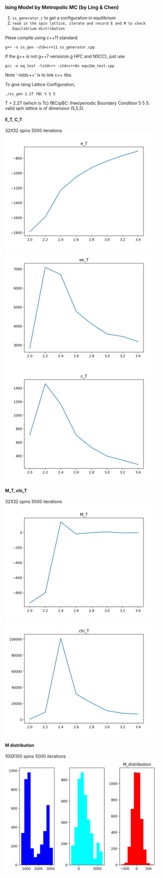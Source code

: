 ### Ising Model by Metropolic MC (by Ling & Chen)
1. `ss_generator.c` to get a configuration in equilibrium
2. `read in the spin lattice, iterate and record E and M to check Equilibrium distribution`

Plese compile using c++11 standard.

```
g++ -o ss_gen -std=c++11 ss_generator.cpp
```

If the g++ is not g++7 version(e.g HPC and NSCC), just use
```
gcc -o eq_test -lstdc++ -std=c++0x equibm_test.cpp
```
Note '-lstdc++' is to link c++ libs.

To give Ising Lattice Configuration,
```
./ss_gen 2.27 fBC 5 5 5
```
T = 2.27 (which is Tc)
fBC/pBC: free/periodic Boundary Condition
5 5 5: valid spin lattice is of dimension (5,5,5)


#### E_T, C_T
32X32 spins
5000 iterations
![](imgs/e_T.png)
![](imgs/ee_T.png)
![](imgs/c_T.png)

#### M_T, chi_T
32X32 spins
5000 iterations
![](imgs/m_T.png)
![](imgs/chi_T.png)

#### M distribution
100X100 spins
5000 iterations
![](imgs/M_distribution.png)

